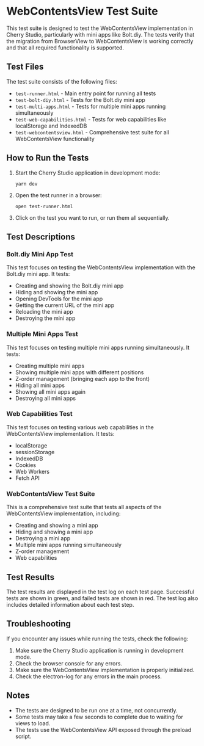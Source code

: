 # WebContentsView Test Suite

This test suite is designed to test the WebContentsView implementation in Cherry Studio, particularly with mini apps like Bolt.diy. The tests verify that the migration from BrowserView to WebContentsView is working correctly and that all required functionality is supported.

## Test Files

The test suite consists of the following files:

- `test-runner.html` - Main entry point for running all tests
- `test-bolt-diy.html` - Tests for the Bolt.diy mini app
- `test-multi-apps.html` - Tests for multiple mini apps running simultaneously
- `test-web-capabilities.html` - Tests for web capabilities like localStorage and IndexedDB
- `test-webcontentsview.html` - Comprehensive test suite for all WebContentsView functionality

## How to Run the Tests

1. Start the Cherry Studio application in development mode:
   ```
   yarn dev
   ```

2. Open the test runner in a browser:
   ```
   open test-runner.html
   ```

3. Click on the test you want to run, or run them all sequentially.

## Test Descriptions

### Bolt.diy Mini App Test

This test focuses on testing the WebContentsView implementation with the Bolt.diy mini app. It tests:

- Creating and showing the Bolt.diy mini app
- Hiding and showing the mini app
- Opening DevTools for the mini app
- Getting the current URL of the mini app
- Reloading the mini app
- Destroying the mini app

### Multiple Mini Apps Test

This test focuses on testing multiple mini apps running simultaneously. It tests:

- Creating multiple mini apps
- Showing multiple mini apps with different positions
- Z-order management (bringing each app to the front)
- Hiding all mini apps
- Showing all mini apps again
- Destroying all mini apps

### Web Capabilities Test

This test focuses on testing various web capabilities in the WebContentsView implementation. It tests:

- localStorage
- sessionStorage
- IndexedDB
- Cookies
- Web Workers
- Fetch API

### WebContentsView Test Suite

This is a comprehensive test suite that tests all aspects of the WebContentsView implementation, including:

- Creating and showing a mini app
- Hiding and showing a mini app
- Destroying a mini app
- Multiple mini apps running simultaneously
- Z-order management
- Web capabilities

## Test Results

The test results are displayed in the test log on each test page. Successful tests are shown in green, and failed tests are shown in red. The test log also includes detailed information about each test step.

## Troubleshooting

If you encounter any issues while running the tests, check the following:

1. Make sure the Cherry Studio application is running in development mode.
2. Check the browser console for any errors.
3. Make sure the WebContentsView implementation is properly initialized.
4. Check the electron-log for any errors in the main process.

## Notes

- The tests are designed to be run one at a time, not concurrently.
- Some tests may take a few seconds to complete due to waiting for views to load.
- The tests use the WebContentsView API exposed through the preload script.
